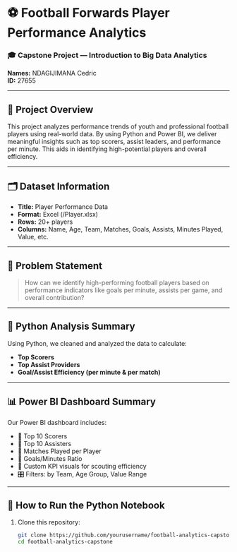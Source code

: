 # ⚽ Football Forwards Player Performance Analytics

### 🎓 Capstone Project — Introduction to Big Data Analytics  
**Names:** NDAGIJIMANA Cedric  
**ID:** 27655

---

## 📌 Project Overview

This project analyzes performance trends of youth and professional football players using real-world data. By using Python and Power BI, we deliver meaningful insights such as top scorers, assist leaders, and performance per minute. This aids in identifying high-potential players and overall efficiency.

---

## 🗂️ Dataset Information

- **Title:** Player Performance Data  
- **Format:** Excel (/Player.xlsx)  
- **Rows:** 20+ players  
- **Columns:** Name, Age, Team, Matches, Goals, Assists, Minutes Played, Value, etc.  
---

## 🧠 Problem Statement

> How can we identify high-performing football players based on performance indicators like goals per minute, assists per game, and overall contribution?

---

## 🐍 Python Analysis Summary

Using Python, we cleaned and analyzed the data to calculate:
- **Top Scorers**
- **Top Assist Providers**
- **Goal/Assist Efficiency (per minute & per match)**

---

## 📊 Power BI Dashboard Summary

Our Power BI dashboard includes:
- 📌 Top 10 Scorers  
- 📌 Top 10 Assisters  
- 📌 Matches Played per Player  
- 📌 Goals/Minutes Ratio  
- 📌 Custom KPI visuals for scouting efficiency  
- 🎛️ Filters: by Team, Age Group, Value Range  

---

## 🧪 How to Run the Python Notebook

1. Clone this repository:
   ```bash
   git clone https://github.com/yourusername/football-analytics-capstone.git
   cd football-analytics-capstone
